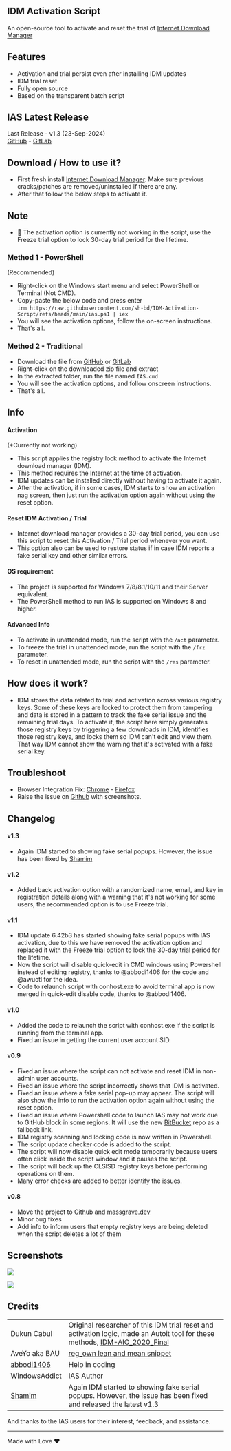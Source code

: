 ## IDM Activation Script

An open-source tool to activate and reset the trial of [Internet Download Manager](https://www.internetdownloadmanager.com/)

## Features

-   Activation and trial persist even after installing IDM updates
-   IDM trial reset
-   Fully open source
-   Based on the transparent batch script

## IAS Latest Release

Last Release - v1.3 (23-Sep-2024)\
[GitHub](https://github.com/sh-bd/IDM-Activation-Script) - [GitLab](https://gitlab.com/sh4mim/IDM-Activation-Script)

## Download / How to use it?

-   First fresh install [Internet Download Manager](https://www.internetdownloadmanager.com/). Make sure previous cracks/patches are removed/uninstalled if there are any.
-   After that follow the below steps to activate it.

## Note

-   📌 The activation option is currently not working in the script, use the Freeze trial option to lock 30-day trial period for the lifetime.

### Method 1 - PowerShell

(Recommended)

-   Right-click on the Windows start menu and select PowerShell or Terminal (Not CMD).
-   Copy-paste the below code and press enter\
    `irm https://raw.githubusercontent.com/sh-bd/IDM-Activation-Script/refs/heads/main/ias.ps1 | iex`
-   You will see the activation options, follow the on-screen instructions.
-   That's all.

### Method 2 - Traditional

-   Download the file from [GitHub](https://github.com/sh-bd/IDM-Activation-Script/archive/refs/heads/main.zip) or [GitLab](https://gitlab.com/sh4mim/IDM-Activation-Script/-/archive/main/IDM-Activation-Script-main.zip)
-   Right-click on the downloaded zip file and extract
-   In the extracted folder, run the file named `IAS.cmd`
-   You will see the activation options, and follow onscreen instructions.
-   That's all.

## Info

#### Activation

(\*Currently not working)

-   This script applies the registry lock method to activate the Internet download manager (IDM).
-   This method requires the Internet at the time of activation.
-   IDM updates can be installed directly without having to activate it again.
-   After the activation, if in some cases, IDM starts to show an activation nag screen, then just run the activation option again without using the reset option.

#### Reset IDM Activation / Trial

-   Internet download manager provides a 30-day trial period, you can use this script to reset this Activation / Trial period whenever you want.
-   This option also can be used to restore status if in case IDM reports a fake serial key and other similar errors.

#### OS requirement

-   The project is supported for Windows 7/8/8.1/10/11 and their Server equivalent.
-   The PowerShell method to run IAS is supported on Windows 8 and higher.

#### Advanced Info

-   To activate in unattended mode, run the script with the `/act` parameter.
-   To freeze the trial in unattended mode, run the script with the `/frz` parameter.
-   To reset in unattended mode, run the script with the `/res` parameter.

## How does it work?

-   IDM stores the data related to trial and activation across various registry keys. Some of these keys are locked to protect them from tampering and data is stored in a pattern to track the fake serial issue and the remaining trial days. To activate it, the script here simply generates those registry keys by triggering a few downloads in IDM, identifies those registry keys, and locks them so IDM can't edit and view them. That way IDM cannot show the warning that it's activated with a fake serial key.

## Troubleshoot

-   Browser Integration Fix: [Chrome](https://www.internetdownloadmanager.com/register/new_faq/bi9.html) - [Firefox](https://www.internetdownloadmanager.com/register/new_faq/bi4.html)
-   Raise the issue on [Github](https://github.com/sh-bd/IDM-Activation-Script) with screenshots.

## Changelog


#### v1.3

-   Again IDM started to showing fake serial popups. However, the issue has been fixed by [Shamim](https://github.com/sh-bd)
  
#### v1.2

-   Added back activation option with a randomized name, email, and key in registration details along with a warning that it's not working for some users, the recommended option is to use Freeze trial.

#### v1.1

-   IDM update 6.42b3 has started showing fake serial popups with IAS activation, due to this we have removed the activation option and replaced it with the Freeze trial option to lock the 30-day trial period for the lifetime.
-   Now the script will disable quick-edit in CMD windows using Powershell instead of editing registry, thanks to @abbodi1406 for the code and @awuctl for the idea.
-   Code to relaunch script with conhost.exe to avoid terminal app is now merged in quick-edit disable code, thanks to @abbodi1406.

#### v1.0

-   Added the code to relaunch the script with conhost.exe if the script is running from the terminal app.
-   Fixed an issue in getting the current user account SID.

#### v0.9

-   Fixed an issue where the script can not activate and reset IDM in non-admin user accounts.
-   Fixed an issue where the script incorrectly shows that IDM is activated.
-   Fixed an issue where a fake serial pop-up may appear. The script will also show the info to run the activation option again without using the reset option.
-   Fixed an issue where Powershell code to launch IAS may not work due to GitHub block in some regions. It will use the new [BitBucket](https://bitbucket.org/WindowsAddict/idm-activation-script/) repo as a fallback link.
-   IDM registry scanning and locking code is now written in Powershell.
-   The script update checker code is added to the script.
-   The script will now disable quick edit mode temporarily because users often click inside the script window and it pauses the script.
-   The script will back up the CLSISD registry keys before performing operations on them.
-   Many error checks are added to better identify the issues.

#### v0.8

-   Move the project to [Github](https://github.com/WindowsAddict/IDM-Activation-Script) and [massgrave.dev](https://massgrave.dev/idm-activation-script.html)
-   Minor bug fixes
-   Add info to inform users that empty registry keys are being deleted when the script deletes a lot of them

## Screenshots

![](https://massgrave.dev/images/IAS.png?raw=true)

![](https://massgrave.dev/images/IAS_Freeze_Trial.png?raw=true)

## Credits

|                                             |                                                                                                                                                                                                                                        |
|----------------------|--------------------------------------------------|
| Dukun Cabul                                 | Original researcher of this IDM trial reset and activation logic, made an Autoit tool for these methods, [IDM-AIO_2020_Final](https://nsaneforums.com/topic/371047-discussion-internet-download-manager-fixes/page/8/#comment-1632062) |
| AveYo aka BAU                               | [reg_own lean and mean snippet](https://pastebin.com/XTPt0JSC)                                                                                                                                                                         |
| [abbodi1406](https://github.com/abbodi1406) | Help in coding                                                                                                                                                                                                                         |
| WindowsAddict                               | IAS Author                                                                                                                                                                                                                             |
| [Shamim](https://github.com/sh-bd) | Again IDM started to showing fake serial popups. However, the issue has been fixed and released the latest v1.3

And thanks to the IAS users for their interest, feedback, and assistance.

------------------------------------------------------------------------

Made with Love ❤️

